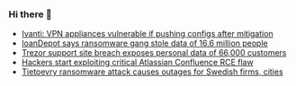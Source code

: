 ### Hi there 👋

<!--START_SECTION:feed-->
* [Ivanti: VPN appliances vulnerable if pushing configs after mitigation](https://www.bleepingcomputer.com/news/security/ivanti-vpn-appliances-vulnerable-if-pushing-configs-after-mitigation/)
* [loanDepot says ransomware gang stole data of 16.6 million people](https://www.bleepingcomputer.com/news/security/loandepot-says-ransomware-gang-stole-data-of-166-million-people/)
* [Trezor support site breach exposes personal data of 66,000 customers](https://www.bleepingcomputer.com/news/security/trezor-support-site-breach-exposes-personal-data-of-66-000-customers/)
* [Hackers start exploiting critical Atlassian Confluence RCE flaw](https://www.bleepingcomputer.com/news/security/hackers-start-exploiting-critical-atlassian-confluence-rce-flaw/)
* [Tietoevry ransomware attack causes outages for Swedish firms, cities](https://www.bleepingcomputer.com/news/security/tietoevry-ransomware-attack-causes-outages-for-swedish-firms-cities/)
<!--END_SECTION:feed-->

<!--
**frankenk/frankenk** is a ✨ _special_ ✨ repository because its `README.md` (this file) appears on your GitHub profile.

Here are some ideas to get you started:

- 🔭 I’m currently working on ...
- 🌱 I’m currently learning ...
- 👯 I’m looking to collaborate on ...
- 🤔 I’m looking for help with ...
- 💬 Ask me about ...
- 📫 How to reach me: ...
- 😄 Pronouns: ...
- ⚡ Fun fact: ...
-->



